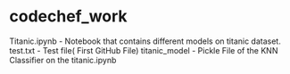 # codechef_work
Titanic.ipynb - Notebook that contains different models on titanic dataset. 
test.txt - Test file( First GitHub File)
titanic_model - Pickle File of the KNN Classifier on the titanic.ipynb
